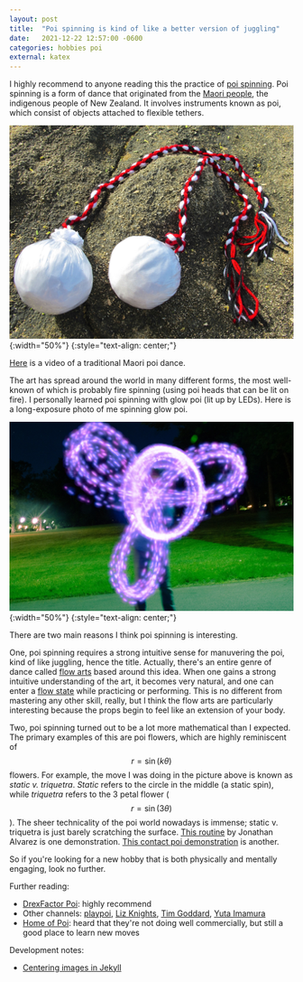 ```yaml
---
layout: post
title:  "Poi spinning is kind of like a better version of juggling"
date:   2021-12-22 12:57:00 -0600
categories: hobbies poi
external: katex
---
```


I highly recommend to anyone reading this the practice of [poi spinning](https://en.wikipedia.org/wiki/Poi_(performance_art)). Poi spinning is a form of dance that originated from the [Maori people](https://en.wikipedia.org/wiki/M%C4%81ori_people), the indigenous people of New Zealand. It involves instruments known as poi, which consist of objects attached to flexible tethers.

![poi](/assets/poi-spinning/poi.jpeg){:width="50%"}
{:style="text-align: center;"}

[Here](https://youtu.be/7GXAapbacBc) is a video of a traditional Maori poi dance.

The art has spread around the world in many different forms, the most well-known of which is probably fire spinning (using poi heads that can be lit on fire). I personally learned poi spinning with glow poi (lit up by LEDs). Here is a long-exposure photo of me spinning glow poi.

![static-v-triquetra](/assets/poi-spinning/svt.jpeg){:width="50%"}
{:style="text-align: center;"}

There are two main reasons I think poi spinning is interesting.

One, poi spinning requires a strong intuitive sense for manuvering the poi, kind of like juggling, hence the title. Actually, there's an entire genre of dance called [flow arts](https://flowartsinstitute.com/about-us/what-is-flow-arts/) based around this idea. When one gains a strong intuitive understanding of the art, it becomes very natural, and one can enter a [flow state](https://en.wikipedia.org/wiki/Flow_%28psychology%29) while practicing or performing. This is no different from mastering any other skill, really, but I think the flow arts are particularly interesting because the props begin to feel like an extension of your body.

Two, poi spinning turned out to be a lot more mathematical than I expected. The primary examples of this are poi flowers, which are highly reminiscent of $$r = \sin(k\theta)$$ flowers. For example, the move I was doing in the picture above is known as *static v. triquetra*. *Static* refers to the circle in the middle (a static spin), while *triquetra* refers to the 3 petal flower ($$r = \sin(3\theta)$$). The sheer technicality of the poi world nowadays is immense; static v. triquetra is just barely scratching the surface. [This routine](https://youtu.be/oKxllZKncUI) by Jonathan Alvarez is one demonstration. [This contact poi demonstration](https://youtu.be/tkBu61k6CVU) is another.

So if you're looking for a new hobby that is both physically and mentally engaging, look no further.

Further reading:
* [DrexFactor Poi](https://www.youtube.com/c/Drexfactor): highly recommend
* Other channels: [playpoi](https://www.youtube.com/c/playpoivideos), [Liz Knights](https://www.youtube.com/user/badassfirespinners), [Tim Goddard](https://www.youtube.com/user/00goddard), [Yuta Imamura](https://www.youtube.com/user/yuta)
* [Home of Poi](https://www.homeofpoi.com/us/): heard that they're not doing well commercially, but still a good place to learn new moves

Development notes:
* [Centering images in Jekyll](https://stackoverflow.com/questions/23819197/jekyll-blog-post-centering-images)
